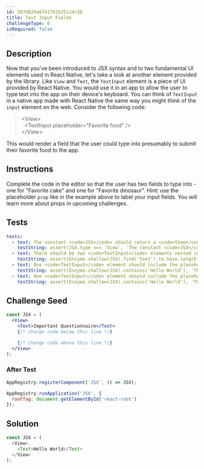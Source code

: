 ```yaml
---
id: 587d824a67417b2b25124c58
title: Text Input Fields
challengeType: 6
isRequired: false
---
```


## Description

<section id='description'>
Now that you've been introduced to JSX syntax and to two fundamental UI elements used in React Native, let's take a look at another element provided by the library.  Like <code>View</code> and <code>Text</code>, the <code>TextInput</code> element is a piece of UI provided by React Native.  You would use it in an app to allow the user to type text into the app on their device's keyboard.  You can think of <code>TextInput</code> in a native app made with React Native the same way you might think of the <code>input</code> element on the web.  Consider the following code:
<blockquote>&lt;View&gt;<br>&nbsp;&nbsp;&lt;TextInput placeholder="Favorite food" /&gt;<br>&lt;/View&gt;</blockquote>
This would render a field that the user could type into presumably to submit their favorite food to the app.
</section>

## Instructions

<section id='instructions'>
Complete the code in the editor so that the user has two fields to type into - one for "Favorite cake" and one for "Favorite dinosaur".  Hint: use the placeholder <code>prop</code> like in the example above to label your input fields.  You will learn more about props in upcoming challenges.
</section>

## Tests

<section id='tests'>

```yml
tests:
  - text: The constant <code>JSX</code> should return a <code>View</code> element.
    testString: assert(JSX.type === 'View', 'The constant <code>JSX</code> should return a <code>View</code> element.');
  - text: There should be two <code>TextInput</code> elements nested inside of the <code>View</code> element.
    testString: assert(Enzyme.shallow(JSX).find('Text').to.have.length(1);, '<code>View</code> should contain a <code>Text</code> element.');
  - text: One <code>TextInput</code> element should include the placeholder text of <code>Favorite cake</code>
    testString: assert(Enzyme.shallow(JSX).contains('Hello World'), 'The <code>Text</code> tag should include the text <code>Hello World</code>');
  - text: One <code>TextInput</code> element should include the placeholder text of <code>Favorite dinosaur</code>
    testString: assert(Enzyme.shallow(JSX).contains('Hello World'), 'The <code>Text</code> tag should include the text <code>Hello World</code>');
```

</section>

## Challenge Seed

<section id='challengeSeed'>

<div id='jsx-seed'>

```jsx
const JSX = (
  <View>
    <Text>Important Questionnaire</Text>
    {/* change code below this line */}

    {/* change code above this line */}
  </View>
);
```

</div>

### After Test

<div id='jsx-teardown'>

```js
AppRegistry.registerComponent('JSX', () => JSX);

AppRegistry.runApplication('JSX', {
  rootTag: document.getElementById('react-root')
});
```

</div>

</section>

## Solution

<section id='solution'>

```js
const JSX = (
  <View>
    <Text>Hello World</Text>
  </View>
);
```

</section>
